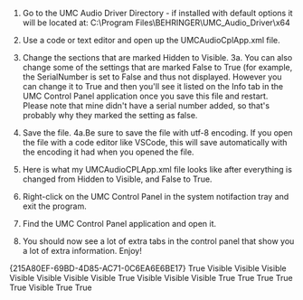 1. Go to the UMC Audio Driver Directory - if installed with default options it will be located at: C:\Program Files\BEHRINGER\UMC_Audio_Driver\x64

2. Use a code or text editor and open up the UMCAudioCplApp.xml file.

3. Change the sections that are marked Hidden to Visible. 
3a. You can also change some of the settings that are marked False to True (for example, the SerialNumber is set to False and thus not displayed. However you can change it to True and then you'll see it listed on the Info tab in the UMC Control Panel application once you save this file and restart. Please note that mine didn't have a serial number added, so that's probably why they marked the setting as false.

4. Save the file.
4a.Be sure to save the file with utf-8 encoding. If you open the file with a code editor like VSCode, this will save automatically with the encoding it had when you opened the file.

5. Here is what my UMCAudioCPLApp.xml file looks like after everything is changed from Hidden to Visible, and False to True.

6. Right-click on the UMC Control Panel in the system notifaction tray and exit the program.

7. Find the UMC Control Panel application and open it.

8. You should now see a lot of extra tabs in the control panel that show you a lot of extra information. Enjoy!

<?xml version="1.0" encoding="utf-8" ?>

<!-- Control Panel Configuration File
     For documentation see TUSBAudio_UserManual.pdf, section "Control Panel Customization".
-->

<ControlPanel FormatVersionMajor="3" FormatVersionMinor="0">
    <!-- ++++++++++++++++++++++++++++++++++++++++++++++++++++++++++++++++++++ -->
    <!-- GUID required to locate the driver DLL.
         IMORTANT: This GUID must be equal to the one specified in the
         InterfaceGUID= statement in custom.ini. -->
    <DriverInterfaceGUID>{215A80EF-69BD-4D85-AC71-0C6EA6E6BE17}</DriverInterfaceGUID>
    <!-- ++++++++++++++++++++++++++++++++++++++++++++++++++++++++++++++++++++ -->
    <NotificationArea>
        <Enable>True</Enable>
    </NotificationArea>
    <!-- ++++++++++++++++++++++++++++++++++++++++++++++++++++++++++++++++++++ -->
    <PageStatus>
        <!-- Supported values for this value: Hidden, Auto, Visible (default)  -->
        <SerialNumberVisibility>Visible</SerialNumberVisibility>
    </PageStatus>
    <!-- ++++++++++++++++++++++++++++++++++++++++++++++++++++++++++++++++++++ -->
    <PageOptions>
        <!-- Supported values for this page: Hidden (default), Visible  -->
        <Visibility>Visible</Visibility>
    </PageOptions>
    <!-- ++++++++++++++++++++++++++++++++++++++++++++++++++++++++++++++++++++ -->
    <PageStreamFormats>
        <!-- Supported values for this page: Hidden, Visible, Auto (default) -->
        <Visibility>Visible</Visibility>
    </PageStreamFormats>
    <!-- ++++++++++++++++++++++++++++++++++++++++++++++++++++++++++++++++++++ -->
    <PageSampleRate>
        <!-- Supported values for this page: Hidden, Visible, Auto (default) -->
        <Visibility>Visible</Visibility>
    </PageSampleRate>
    <!-- ++++++++++++++++++++++++++++++++++++++++++++++++++++++++++++++++++++ -->
    <PageClockSource>
        <!-- Supported values for this page: Hidden, Visible, Auto (default) -->
        <Visibility>Visible</Visibility>
    </PageClockSource>
    <!-- ++++++++++++++++++++++++++++++++++++++++++++++++++++++++++++++++++++ -->
    <PageAsioDevice>
      <!-- Supported values for this page: Hidden, Visible, Auto (default) -->
      <Visibility>Visible</Visibility>
    </PageAsioDevice>
    <!-- ++++++++++++++++++++++++++++++++++++++++++++++++++++++++++++++++++++ -->
    <PageBufferSettings>
        <!-- Supported values for this page: Hidden, Visible, Auto (default) -->
        <Visibility>Visible</Visibility>
        <!-- ................................................................ -->
        <BufferSettingsSection>
            <DisplaySafeMode>True</DisplaySafeMode>
        </BufferSettingsSection>
    </PageBufferSettings>
    <!-- ++++++++++++++++++++++++++++++++++++++++++++++++++++++++++++++++++++ -->
    <PageVolumeControl>
        <!-- Supported values for this page: Hidden, Visible, Auto (default) -->
        <Visibility>Visible</Visibility>
    </PageVolumeControl>
    <!-- ++++++++++++++++++++++++++++++++++++++++++++++++++++++++++++++++++++ -->
    <PageClientInfo>
        <!-- Supported values for this page: Hidden, Visible (default) -->
        <Visibility>Visible</Visibility>
    </PageClientInfo>
    <!-- ++++++++++++++++++++++++++++++++++++++++++++++++++++++++++++++++++++ -->
    <PageInfo>
        <!-- Supported values for this page: Hidden, Visible (default) -->
        <Visibility>Visible</Visibility>
        <!-- ................................................................ -->
        <TableInfo>
            <DisplayManufacturer>True</DisplayManufacturer>
            <DisplayProduct>True</DisplayProduct>
            <DisplayVidPid>True</DisplayVidPid>
            <DisplayRevision>True</DisplayRevision>
            <DisplaySerialNumber>True</DisplaySerialNumber>
        </TableInfo>
    </PageInfo>
    <!-- ++++++++++++++++++++++++++++++++++++++++++++++++++++++++++++++++++++ -->
    <PageAbout>
        <!-- Supported values for this page: Hidden, Visible (default) -->
        <Visibility>Visible</Visibility>
        <!-- ................................................................ -->
        <TableDriverInfo>
            <CustomVersion></CustomVersion>
            <DisplayVersion>True</DisplayVersion>
            <DisplayCopyright>True</DisplayCopyright>
        </TableDriverInfo>
    </PageAbout>
    <!-- ++++++++++++++++++++++++++++++++++++++++++++++++++++++++++++++++++++ -->
</ControlPanel>
